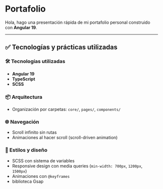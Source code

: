 # Portafolio

Hola, hago una presentación rápida de mi portafolio personal construido con **Angular 19**.

---

## ✅ Tecnologías y prácticas utilizadas

### 🛠️ Tecnologías utilizadas

- **Angular 19**
- **TypeScript**
- **SCSS**

### 📦 Arquitectura

- Organización por carpetas: `core/`, `pages/`, `components/`

### 🌐 Navegación

- Scroll infinito sin rutas
- Animaciones al hacer scroll (scroll-driven animation)

### 💅 Estilos y diseño

- SCSS con sistema de variables
- Responsive design con media queries (`min-width: 700px`, `1200px`, `1500px`)
- Animaciones con `@keyframes`
- biblioteca Gsap
